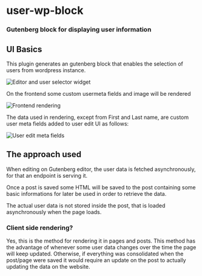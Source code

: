 # user-wp-block
### Gutenberg block for displaying user information

## UI Basics

This plugin generates an gutenberg block that enables the selection of users from wordpress instance.

![Editor and user selector widget](https://i.imgur.com/fG05JSA.png)


On the frontend some custom usermeta fields and image will be rendered

![Frontend rendering](https://i.imgur.com/ISwu1ca.png)


The data used in rendering, except from First and Last name, are custom user meta fields added to user edit UI as follows: 

![User edit meta fields](https://i.imgur.com/Lougm3W.png)


## The approach used

When editing on Gutenberg editor, the user data is fetched asynchronously, for that an endpoint is serving it.

Once a post is saved some HTML will be saved to the post containing some basic informations for later be used in order to retrieve the data.

The actual user data is not stored inside the post, that is loaded asynchronously when the page loads.

### Client side rendering?
Yes, this is the method for rendering it in pages and posts.
This method has the advantage of whenever some user data changes over the time the page will keep updated.
Otherwise, if everything was consolidated when the post/page were saved it would require an update on the post to actually updating the data on the website.

